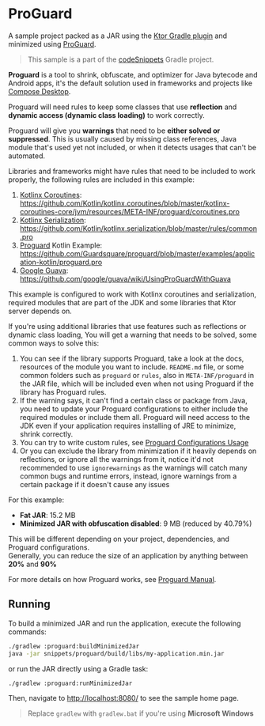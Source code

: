 # ProGuard

A sample project packed as a JAR using the [Ktor Gradle plugin](https://ktor.io/docs/fatjar.html) and minimized using [ProGuard](https://www.guardsquare.com/manual/home).
> This sample is a part of the [codeSnippets](../../README.md) Gradle project.

**Proguard** is a tool to shrink, obfuscate, and optimizer for Java bytecode and Android apps, it's the default solution
used in frameworks and projects
like [Compose Desktop](https://github.com/JetBrains/compose-multiplatform/blob/master/tutorials/Native_distributions_and_local_execution/README.md#minification--obfuscation).

Proguard will need rules to keep some classes that use **reflection** and **dynamic access
(dynamic class loading)** to work correctly.

Proguard will give you **warnings** that need to be **either solved or suppressed**. 
This is usually caused by missing class references, Java module that's used yet not included, or when it detects usages
that can't be automated.

Libraries and frameworks might have rules that need to be included to work properly, the following rules are included in
this example:

1. [Kotlinx Coroutines](https://github.com/Kotlin/kotlinx.coroutines): https://github.com/Kotlin/kotlinx.coroutines/blob/master/kotlinx-coroutines-core/jvm/resources/META-INF/proguard/coroutines.pro
2. [Kotlinx Serialization](https://github.com/Kotlin/kotlinx.serialization): https://github.com/Kotlin/kotlinx.serialization/blob/master/rules/common.pro
3. [Proguard](https://github.com/Guardsquare/proguard) Kotlin Example: https://github.com/Guardsquare/proguard/blob/master/examples/application-kotlin/proguard.pro
4. [Google Guava](https://github.com/google/guava): https://github.com/google/guava/wiki/UsingProGuardWithGuava

This example is configured to work with Kotlinx coroutines and serialization, required modules that are part of the JDK
and some libraries that Ktor server depends on.

If you're using additional libraries that use features such as 
reflections or dynamic class loading, You will get a warning that needs to be solved, some common ways to solve this:

1. You can see if the library supports Proguard, take a look at the docs, resources of the module you want to include.
`README.md` file, or some common folders such as `proguard` or `rules`, also in `META-INF/proguard` in the JAR file, which
will be included even when not using Proguard if the library has Proguard rules.
2. If the warning says, it can't find a certain class or package from Java,
   you need to update your Proguard configurations
   to either include the required modules or include them all.
   Proguard will need access to the JDK even if your application
   requires installing of JRE to minimize, shrink correctly.
3. You can try to write custom rules, see [Proguard Configurations Usage](https://www.guardsquare.com/manual/configuration/usage)
4. Or you can exclude the library from minimization if it heavily depends on reflections,
   or ignore all the warnings from it, notice it'd not recommended to use `ignorewarnings` as the warnings will catch many common bugs and runtime 
   errors, instead, ignore warnings from a certain package if it doesn't cause any issues

For this example:
- **Fat JAR**: 15.2 MB
- **Minimized JAR with obfuscation disabled**: 9 MB (reduced by 40.79%)

This will be different depending on your project, dependencies, and Proguard configurations.<br>
Generally, you can reduce the size of an application by anything between **20%** and **90%**

For more details on how Proguard works, see [Proguard Manual](https://www.guardsquare.com/manual/home).

## Running

To build a minimized JAR and run the application, execute the following commands:

```bash
./gradlew :proguard:buildMinimizedJar
java -jar snippets/proguard/build/libs/my-application.min.jar
```

or run the JAR directly using a Gradle task:

```bash
./gradlew :proguard:runMinimizedJar
```

Then, navigate to [http://localhost:8080/](http://localhost:8080/) to see the sample home page.

> Replace `gradlew` with `gradlew.bat` if you're using **Microsoft Windows**
